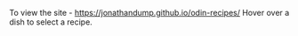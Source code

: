 To view the site - https://jonathandump.github.io/odin-recipes/
Hover over a dish to select a recipe.
